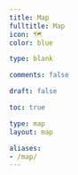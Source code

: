 ```yaml
---
title: Map
fulltitle: Map
icon: 🗺️
color: blue

type: blank

comments: false

draft: false

toc: true

type: map
layout: map

aliases:
- /map/
---
```


